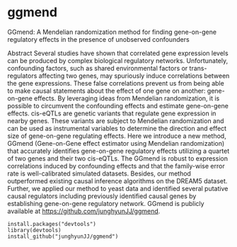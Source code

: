 # ggmend
GGmend: A Mendelian randomization method for finding gene-on-gene regulatory effects in the presence of unobserved confounders


Abstract
Several studies have shown that correlated gene expression levels can be produced by complex biological regulatory networks. Unfortunately, confounding factors, such as shared environmental factors or trans-regulators affecting two genes, may spuriously induce correlations between the gene expressions. These false correlations prevent us from being able to make causal statements about the effect of one gene on another: gene-on-gene effects. By leveraging ideas from Mendelian randomization, it is possible to circumvent the confounding effects and estimate gene-on-gene effects. cis-eQTLs are genetic variants that regulate gene expression in nearby genes. These variants are subject to Mendelian randomization and can be used as instrumental variables to determine the direction and effect size of gene-on-gene regulating effects. Here we introduce a new method, GGmend (Gene-on-Gene effect estimator using Mendelian randomization) that accurately identifies gene-on-gene regulatory effects utilizing a quartet of two genes and their two cis-eQTLs. The GGmend is robust to expression correlations induced by confounding effects and that the family-wise error rate is well-calibrated simulated datasets. Besides, our method outperformed existing causal inference algorithms on the DREAM5 dataset. Further, we applied our method to yeast data and identified several putative causal regulators including previously identified causal genes by establishing gene-on-gene regulatory network. GGmend is publicly available at https://github.com/junghyunJJ/ggmend.


```
install.packages("devtools")
library(devtools)
install_github("junghyunJJ/ggmend")
```
